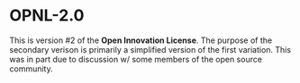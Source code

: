 # OPNL-2.0

This is version #2 of the **Open Innovation License**. The purpose of the secondary verison is primarily a simplified version of the first variation. This was in part due to discussion w/ some members of the open source community.
